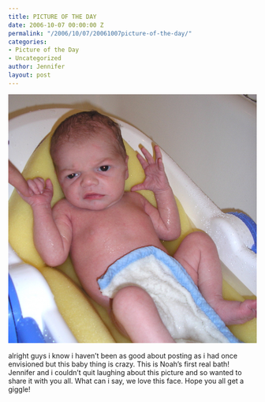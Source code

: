 ```yaml
---
title: PICTURE OF THE DAY
date: 2006-10-07 00:00:00 Z
permalink: "/2006/10/07/20061007picture-of-the-day/"
categories:
- Picture of the Day
- Uncategorized
author: Jennifer
layout: post
---
```


<img id="image24" alt="pod_100706.jpg" src="/assets/images/PICTURE-OF-THE-DAY/1160236327000-missing.jpg" />

alright guys i know i haven&#8217;t been as good about posting as i had once envisioned but this baby thing is crazy. This is Noah&#8217;s first real bath! Jennifer and i couldn&#8217;t quit laughing about this picture and so wanted to share it with you all. What can i say, we love this face. Hope you all get a giggle!
